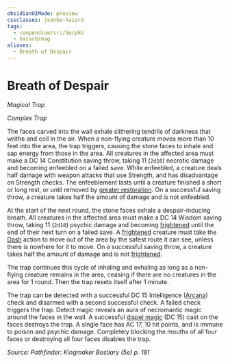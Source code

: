 ```yaml
---
obsidianUIMode: preview
cssclasses: json5e-hazard
tags:
  - compendium/src/5e/pkb
  - hazard/mag
aliases:
  - Breath of Despair
---
```

# Breath of Despair
*Magical Trap*  

*Complex Trap*

The faces carved into the wall exhale slithering tendrils of darkness that writhe and coil in the air. When a non-flying creature moves more than 10 feet into the area, the trap triggers, causing the stone faces to inhale and sap energy from those in the area. All creatures in the affected area must make a DC 14 Constitution saving throw, taking 11 (`2d10`) necrotic damage and becoming enfeebled on a failed save. While enfeebled, a creature deals half damage with weapon attacks that use Strength, and has disadvantage on Strength checks. The enfeeblement lasts until a creature finished a short or long rest, or until removed by [greater restoration](2-Mechanics/CLI/spells/greater-restoration.md). On a successful saving throw, a creature takes half the amount of damage and is not enfeebled.

At the start of the next round, the stone faces exhale a despair-inducing breath. All creatures in the affected area must make a DC 14 Wisdom saving throw, taking 11 (`2d10`) psychic damage and becoming [frightened](2-Mechanics/CLI/rules/conditions.md#frightened) until the end of their next turn on a failed save. A [frightened](2-Mechanics/CLI/rules/conditions.md#frightened) creature must take the [Dash](2-Mechanics/CLI/rules/actions.md#Dash) action to move out of the area by the safest route it can see, unless there is nowhere for it to move. On a successful saving throw, a creature takes half the amount of damage and is not [frightened](2-Mechanics/CLI/rules/conditions.md#frightened).

The trap continues this cycle of inhaling and exhaling as long as a non-flying creature remains in the area, ceasing if there are no creatures in the area for 1 round. Then the trap resets itself after 1 minute.

The trap can be detected with a successful DC 15 Intelligence ([Arcana](2-Mechanics/CLI/rules/skills.md#Arcana)) check and disarmed with a second successful check. A failed check triggers the trap. Detect magic reveals an aura of necromantic magic around the faces in the wall. A successful [dispel magic](2-Mechanics/CLI/spells/dispel-magic.md) (DC 15) cast on the faces destroys the trap. A single face has AC 17, 10 hit points, and is immune to poison and psychic damage. Completely blocking the mouths of all four faces or destroying all four faces disables the trap.

*Source: Pathfinder: Kingmaker Bestiary (5e) p. 181*